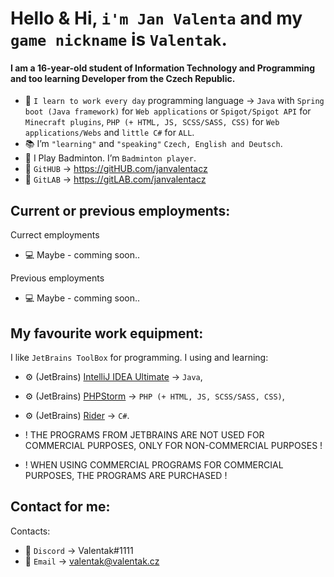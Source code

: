 # Hello & Hi, `i'm Jan Valenta` and my `game nickname` is `Valentak`.
#### I am a 16-year-old student of Information Technology and Programming and too learning Developer from the Czech Republic.
- 🔧 `I learn to work every day` programming language -> `Java` with `Spring boot (Java framework)` for `Web applications` or `Spigot/Spigot API` for `Minecraft plugins`, 
`PHP (+ HTML, JS, SCSS/SASS, CSS)` for `Web applications/Webs` and `little C#` for `ALL`.
- 📚 I’m `"learning"` and `"speaking"` `Czech, English and Deutsch`.
- 🏸 I Play Badminton. I’m `Badminton player`. 
- 📑 `GitHUB` -> https://gitHUB.com/janvalentacz
- 📑 `GitLAB` -> https://gitLAB.com/janvalentacz

## Current or previous employments:
Currect employments
- 💻 Maybe - comming soon..

Previous employments
- 💻 Maybe - comming soon..


##  My favourite work equipment:
I like `JetBrains ToolBox` for programming. I using and learning:
- ⚙ (JetBrains) [IntelliJ IDEA Ultimate](https://www.jetbrains.com/idea/) -> `Java`,
- ⚙ (JetBrains) [PHPStorm](https://www.jetbrains.com/phpstorm/) -> `PHP (+ HTML, JS, SCSS/SASS, CSS)`,
- ⚙ (JetBrains) [Rider](https://www.jetbrains.com/rider/) -> `C#`.

 - ! THE PROGRAMS FROM JETBRAINS ARE NOT USED FOR COMMERCIAL PURPOSES, ONLY FOR NON-COMMERCIAL PURPOSES ! 
 - ! WHEN USING COMMERCIAL PROGRAMS FOR COMMERCIAL PURPOSES, THE PROGRAMS ARE PURCHASED !

## Contact for me:
Contacts:
- 💬 `Discord` -> Valentak#1111
- 💬 `Email` -> valentak@valentak.cz


